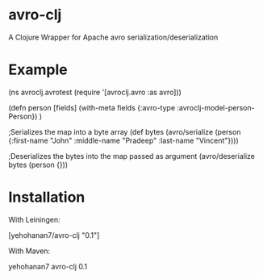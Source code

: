 avro-clj
========

A Clojure Wrapper for Apache avro serialization/deserialization

Example
========

(ns avroclj.avrotest
  (require '[avroclj.avro :as avro]))

(defn person [fields]
  (with-meta fields {:avro-type :avroclj-model-person-Person})
  )

;Serializes the map into a byte array
(def bytes (avro/serialize (person {:first-name "John" :middle-name "Pradeep" :last-name "Vincent"})))


;Deserializes the bytes into the map passed as argument
(avro/deserialize bytes (person {}))





Installation
============

With Leiningen:

[yehohanan7/avro-clj "0.1"]

With Maven:

<dependency>
  <groupId>yehohanan7</groupId>
  <artifactId>avro-clj</artifactId>
  <version>0.1</version>
</dependency>
